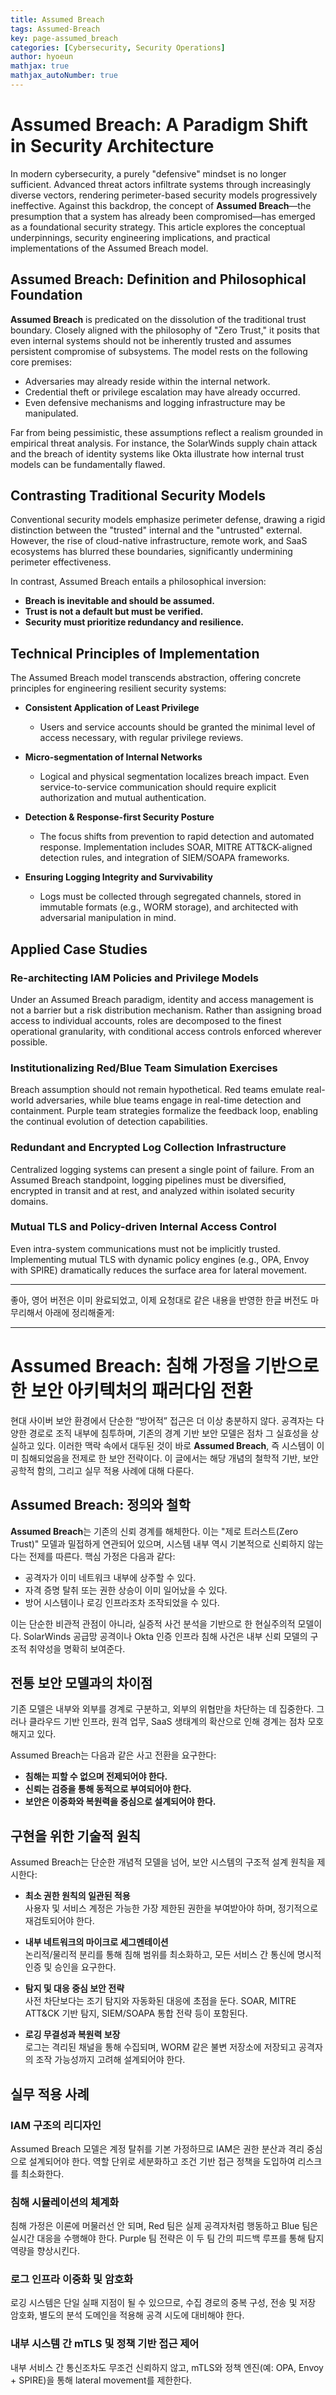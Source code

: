 ```yaml
---
title: Assumed Breach
tags: Assumed-Breach
key: page-assumed_breach
categories: [Cybersecurity, Security Operations]
author: hyoeun
mathjax: true
mathjax_autoNumber: true
---
```


# Assumed Breach: A Paradigm Shift in Security Architecture

In modern cybersecurity, a purely "defensive" mindset is no longer sufficient. Advanced threat actors infiltrate systems through increasingly diverse vectors, rendering perimeter-based security models progressively ineffective. Against this backdrop, the concept of **Assumed Breach**—the presumption that a system has already been compromised—has emerged as a foundational security strategy. This article explores the conceptual underpinnings, security engineering implications, and practical implementations of the Assumed Breach model.

## Assumed Breach: Definition and Philosophical Foundation

**Assumed Breach** is predicated on the dissolution of the traditional trust boundary. Closely aligned with the philosophy of "Zero Trust," it posits that even internal systems should not be inherently trusted and assumes persistent compromise of subsystems. The model rests on the following core premises:

- Adversaries may already reside within the internal network.
- Credential theft or privilege escalation may have already occurred.
- Even defensive mechanisms and logging infrastructure may be manipulated.

Far from being pessimistic, these assumptions reflect a realism grounded in empirical threat analysis. For instance, the SolarWinds supply chain attack and the breach of identity systems like Okta illustrate how internal trust models can be fundamentally flawed.

## Contrasting Traditional Security Models

Conventional security models emphasize perimeter defense, drawing a rigid distinction between the "trusted" internal and the "untrusted" external. However, the rise of cloud-native infrastructure, remote work, and SaaS ecosystems has blurred these boundaries, significantly undermining perimeter effectiveness.

In contrast, Assumed Breach entails a philosophical inversion:

- **Breach is inevitable and should be assumed.**
- **Trust is not a default but must be verified.**
- **Security must prioritize redundancy and resilience.**

## Technical Principles of Implementation

The Assumed Breach model transcends abstraction, offering concrete principles for engineering resilient security systems:

- **Consistent Application of Least Privilege**
  - Users and service accounts should be granted the minimal level of access necessary, with regular privilege reviews.

- **Micro-segmentation of Internal Networks**
  - Logical and physical segmentation localizes breach impact. Even service-to-service communication should require explicit authorization and mutual authentication.

- **Detection & Response-first Security Posture**
  - The focus shifts from prevention to rapid detection and automated response. Implementation includes SOAR, MITRE ATT&CK-aligned detection rules, and integration of SIEM/SOAPA frameworks.

- **Ensuring Logging Integrity and Survivability**
  - Logs must be collected through segregated channels, stored in immutable formats (e.g., WORM storage), and architected with adversarial manipulation in mind.

## Applied Case Studies

### Re-architecting IAM Policies and Privilege Models
Under an Assumed Breach paradigm, identity and access management is not a barrier but a risk distribution mechanism. Rather than assigning broad access to individual accounts, roles are decomposed to the finest operational granularity, with conditional access controls enforced wherever possible.

### Institutionalizing Red/Blue Team Simulation Exercises
Breach assumption should not remain hypothetical. Red teams emulate real-world adversaries, while blue teams engage in real-time detection and containment. Purple team strategies formalize the feedback loop, enabling the continual evolution of detection capabilities.

### Redundant and Encrypted Log Collection Infrastructure
Centralized logging systems can present a single point of failure. From an Assumed Breach standpoint, logging pipelines must be diversified, encrypted in transit and at rest, and analyzed within isolated security domains.

### Mutual TLS and Policy-driven Internal Access Control
Even intra-system communications must not be implicitly trusted. Implementing mutual TLS with dynamic policy engines (e.g., OPA, Envoy with SPIRE) dramatically reduces the surface area for lateral movement.

---

좋아, 영어 버전은 이미 완료되었고, 이제 요청대로 같은 내용을 반영한 한글 버전도 마무리해서 아래에 정리해줄게:

---

# Assumed Breach: 침해 가정을 기반으로 한 보안 아키텍처의 패러다임 전환

현대 사이버 보안 환경에서 단순한 “방어적” 접근은 더 이상 충분하지 않다. 공격자는 다양한 경로로 조직 내부에 침투하며, 기존의 경계 기반 보안 모델은 점차 그 실효성을 상실하고 있다. 이러한 맥락 속에서 대두된 것이 바로 **Assumed Breach**, 즉 시스템이 이미 침해되었음을 전제로 한 보안 전략이다. 이 글에서는 해당 개념의 철학적 기반, 보안 공학적 함의, 그리고 실무 적용 사례에 대해 다룬다.

## Assumed Breach: 정의와 철학

**Assumed Breach**는 기존의 신뢰 경계를 해체한다. 이는 "제로 트러스트(Zero Trust)" 모델과 밀접하게 연관되어 있으며, 시스템 내부 역시 기본적으로 신뢰하지 않는다는 전제를 따른다. 핵심 가정은 다음과 같다:

- 공격자가 이미 네트워크 내부에 상주할 수 있다.
- 자격 증명 탈취 또는 권한 상승이 이미 일어났을 수 있다.
- 방어 시스템이나 로깅 인프라조차 조작되었을 수 있다.

이는 단순한 비관적 관점이 아니라, 실증적 사건 분석을 기반으로 한 현실주의적 모델이다. SolarWinds 공급망 공격이나 Okta 인증 인프라 침해 사건은 내부 신뢰 모델의 구조적 취약성을 명확히 보여준다.

## 전통 보안 모델과의 차이점

기존 모델은 내부와 외부를 경계로 구분하고, 외부의 위협만을 차단하는 데 집중한다. 그러나 클라우드 기반 인프라, 원격 업무, SaaS 생태계의 확산으로 인해 경계는 점차 모호해지고 있다.

Assumed Breach는 다음과 같은 사고 전환을 요구한다:

- **침해는 피할 수 없으며 전제되어야 한다.**
- **신뢰는 검증을 통해 동적으로 부여되어야 한다.**
- **보안은 이중화와 복원력을 중심으로 설계되어야 한다.**

## 구현을 위한 기술적 원칙

Assumed Breach는 단순한 개념적 모델을 넘어, 보안 시스템의 구조적 설계 원칙을 제시한다:

- **최소 권한 원칙의 일관된 적용**  
  사용자 및 서비스 계정은 가능한 가장 제한된 권한을 부여받아야 하며, 정기적으로 재검토되어야 한다.

- **내부 네트워크의 마이크로 세그멘테이션**  
  논리적/물리적 분리를 통해 침해 범위를 최소화하고, 모든 서비스 간 통신에 명시적 인증 및 승인을 요구한다.

- **탐지 및 대응 중심 보안 전략**  
  사전 차단보다는 조기 탐지와 자동화된 대응에 초점을 둔다. SOAR, MITRE ATT&CK 기반 탐지, SIEM/SOAPA 통합 전략 등이 포함된다.

- **로깅 무결성과 복원력 보장**  
  로그는 격리된 채널을 통해 수집되며, WORM 같은 불변 저장소에 저장되고 공격자의 조작 가능성까지 고려해 설계되어야 한다.

## 실무 적용 사례

### IAM 구조의 리디자인
Assumed Breach 모델은 계정 탈취를 기본 가정하므로 IAM은 권한 분산과 격리 중심으로 설계되어야 한다. 역할 단위로 세분화하고 조건 기반 접근 정책을 도입하여 리스크를 최소화한다.

### 침해 시뮬레이션의 체계화
침해 가정은 이론에 머물러선 안 되며, Red 팀은 실제 공격자처럼 행동하고 Blue 팀은 실시간 대응을 수행해야 한다. Purple 팀 전략은 이 두 팀 간의 피드백 루프를 통해 탐지 역량을 향상시킨다.

### 로그 인프라 이중화 및 암호화
로깅 시스템은 단일 실패 지점이 될 수 있으므로, 수집 경로의 중복 구성, 전송 및 저장 암호화, 별도의 분석 도메인을 적용해 공격 시도에 대비해야 한다.

### 내부 시스템 간 mTLS 및 정책 기반 접근 제어
내부 서비스 간 통신조차도 무조건 신뢰하지 않고, mTLS와 정책 엔진(예: OPA, Envoy + SPIRE)을 통해 lateral movement를 제한한다.